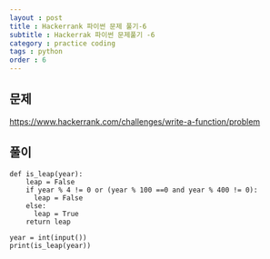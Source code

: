 ```yaml
---
layout : post
title : Hackerrank 파이썬 문제 풀기-6
subtitle : Hackerrak 파이썬 문제풀기 -6
category : practice coding
tags : python
order : 6
---
```


## 문제 
https://www.hackerrank.com/challenges/write-a-function/problem


## 풀이
~~~
def is_leap(year):
    leap = False
    if year % 4 != 0 or (year % 100 ==0 and year % 400 != 0):
      leap = False
    else:
      leap = True
    return leap

year = int(input())
print(is_leap(year))

~~~
